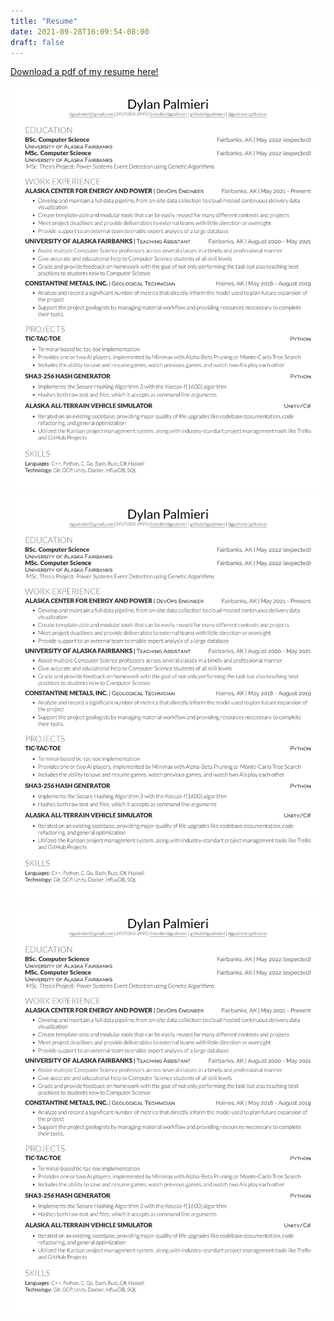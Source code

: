 ```yaml
---
title: "Resume"
date: 2021-09-28T16:09:54-08:00
draft: false
---
```


[Download a pdf of my resume here!](https://drive.google.com/file/d/11Yyx7fQyArWsxQUkus2TJHAmFx0rjSX5/view?usp=sharing)

![Resume](https://github.com/dgpalmieri/dgpalmieri.github.io/raw/gh-pages/media/resume.jpg)
![Resume](/media/resume.jpg)
![Resume](media/resume.jpg)
